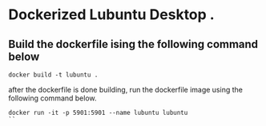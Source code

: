 # Dockerized Lubuntu Desktop .
## Build the dockerfile ising the following command below
```
docker build -t lubuntu .
```
after the dockerfile is done building, run the dockerfile image using the following command below.
```
docker run -it -p 5901:5901 --name lubuntu lubuntu
``
